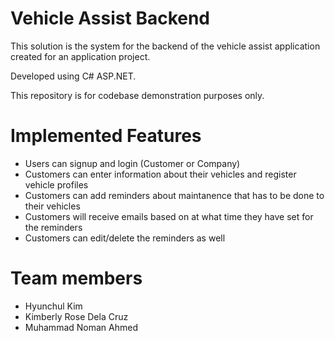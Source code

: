 # Vehicle Assist Backend
This solution is the system for the backend of the vehicle assist application created for 
an application project.

Developed using C# ASP.NET.

This repository is for codebase demonstration purposes only.

# Implemented Features
- Users can signup and login (Customer or Company)
- Customers can enter information about their vehicles and register vehicle profiles
- Customers can add reminders about maintanence that has to be done to their vehicles
- Customers will receive emails based on at what time they have set for the reminders
- Customers can edit/delete the reminders as well

# Team members
- Hyunchul Kim
- Kimberly Rose Dela Cruz
- Muhammad Noman Ahmed
